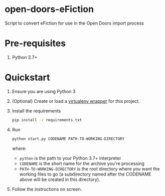 # open-doors-eFiction
Script to convert eFiction for use in the Open Doors import process

# Pre-requisites

1. Python 3.7+

# Quickstart

1. Ensure you are using Python 3
1. (Optional) Create or load a [virtualenv wrapper](https://packaging.python.org/guides/installing-using-pip-and-virtual-environments/#installing-virtualenv) for this project.
1. Install the requirements
    ```bash
    pip install -r requirements.txt
    ```
1. Run 
   ```bash
   python start.py CODENAME PATH-TO-WORKING-DIRECTORY
   ``` 
    where:
    
    - `python` is the path to your Python 3.7+ interpreter 
    - `CODENAME` is the short name for the archive you're processing
    - `PATH-TO-WORKING-DIRECTORY` is the root directory where you want the working files to go (a subdirectory named after the CODENAME above will be created in this directory).
1. Follow the instructions on screen.
